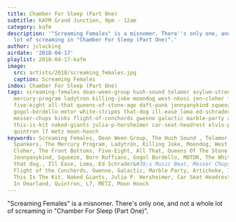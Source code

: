 ```yaml
---
title: Chamber For Sleep (Part One)
subtitle: KAFM Grand Junction, 9pm - 12am
category: kafm
description: '"Screaming Females" is a misnomer. There''s only one, and not a whole
  lot of screaming in "Chamber For Sleep (Part One)".'
author: jclacking
airdate: '2018-04-17'
playlist: 2018-04-17-kafm
image:
  src: artists/2018/screaming_females.jpg
  caption: Screaming Females
index: Chamber For Sleep (Part One)
tags: screaming-females dean-ween-group hush-sound telamor asylum-street-spankers
  mercury-program ladytron killing-joke moondog west-nkosi jen-cloher front-bottoms
  five-eight all-that queens-of-stone-age daft-punk jennyanykind squeeze born-ruffians
  gogol-bordello motor white-stripes that-dog ill-ease loma ed-schrader-s-music-beat
  messer-chups kinks flight-of-conchords gwenno galactic marble-party artichoke internal-external
  this-is-kit naked-giants julia-p-hersheimer car-seat-headrest elvis-perkins-in-dearland
  quintron l7 metz moon-hooch
keywords: Screaming Females, Dean Ween Group, The Hush Sound , Telamor, Asylum Street
  Spankers, The Mercury Program, Ladytron, Killing Joke, Moondog, West Nkosi, Jen
  Cloher, The Front Bottoms, Five-Eight, All That, Queens Of The Stone Age, Daft Punk,
  Jennyanykind, Squeeze, Born Ruffians, Gogol Bordello, MOTOR, The White Stripes,
  that dog., Ill Ease, Loma, Ed Schrader&#39;s Music Beat, Messer Chups, The Kinks,
  Flight of the Conchords, Gwenno, Galactic, Marble Party, Artichoke, Internal/External,
  This Is The Kit, Naked Giants, Julia P. Hersheimer, Car Seat Headrest, Elvis Perkins
  In Dearland, Quintron, L7, METZ, Moon Hooch
---
```

"Screaming Females" is a misnomer. There's only one, and not a whole lot of screaming in "Chamber For Sleep (Part One)".
